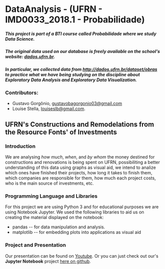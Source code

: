 # DataAnalysis - (UFRN - IMD0033\_2018.1 - Probabilidade)

##### This project is part of a **BTI** course called **Probabilidade** where we study Data Science.

##### The original data used on our database is freely available on the school's website: [dados.ufrn.br](dados.ufrn.br).

##### In particular, we collected data from http://dados.ufrn.br/dataset/obras to practice what we have being studying on the discipline about **Exploratory Data Analysis** and **Exploratory Data Visualization**.


### Contributors:
 - Gustavo Gorgônio, gustavobagorgonio03@gmail.com
 - Louise Stella, louiseslb@gmail.com.



## UFRN's Constructions and Remodelations from the Resource Fonts' of Investments

### Introduction
We are analysing *how much*, *when*, and *by whom* the money destined for constructions and renovations is being spent on UFRN, possibiliting a better understanding of this data using graphs as visual aid, we intend to analize which ones have finished their projects, how long it takes to finish them, which companies are responsible for them, how much each project costs, who is the main source of investments, etc.


### Programming Language and Libraries
For this project we are using Python 3 and for educational purposes we are using Notebook Jupyter.
We used the following libraries to aid us on creating the material displayed on the notebook:

- pandas -- for data manipulation and analysis.
- matplotlib -- for embedding plots into applications as visual aid


### Project and Presentation
Our presentation can be found on [Youtube](http://dados.ufrn.br/dataset/obras).
Or you can just check out our's **Jupyter Notebook** project [here on github](https://github.com/louisestella/DataAnalysis/blob/master/real_prob_project.ipynb).
